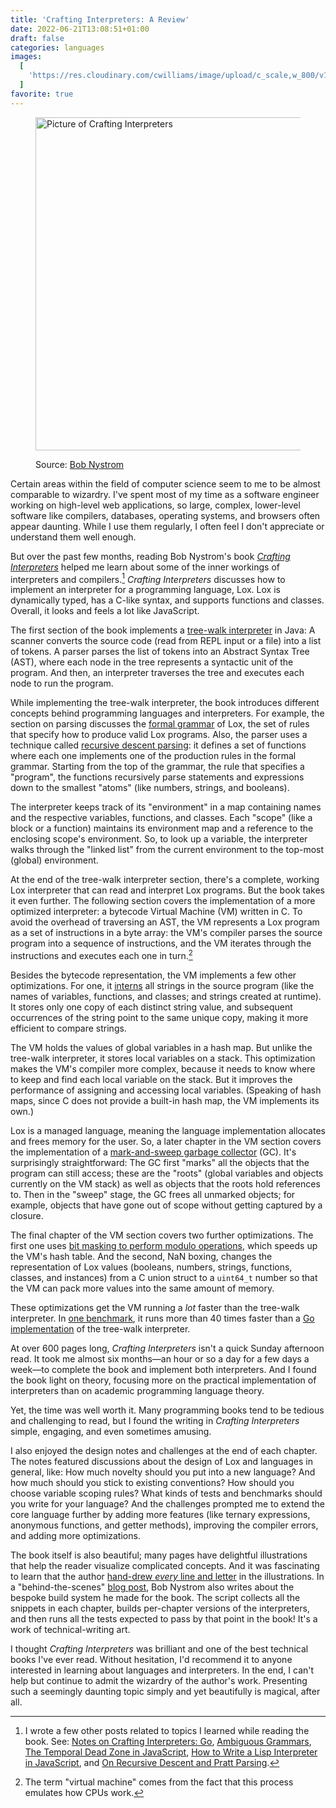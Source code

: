 ```yaml
---
title: 'Crafting Interpreters: A Review'
date: 2022-06-21T13:08:51+01:00
draft: false
categories: languages
images:
  [
    'https://res.cloudinary.com/cwilliams/image/upload/c_scale,w_800/v1655822011/Blog/crafting-interpreters.webp',
  ]
favorite: true
---
```


<figure>
  <img src="https://res.cloudinary.com/cwilliams/image/upload/c_scale,w_800/v1655822011/Blog/crafting-interpreters.webp" alt="Picture of Crafting Interpreters" width="800" height="533">
	<figcaption>
    <p>
      Source: <a href="https://journal.stuffwithstuff.com/2021/07/29/640-pages-in-15-months/" target="_blank" rel="noreferer noopener">Bob Nystrom</a>
    </p>
  </figcaption>
</figure>

Certain areas within the field of computer science seem to me to be almost comparable to wizardry. I've spent most of my time as a software engineer working on high-level web applications, so large, complex, lower-level software like compilers, databases, operating systems, and browsers often appear daunting. While I use them regularly, I often feel I don't appreciate or understand them well enough.

But over the past few months, reading Bob Nystrom's book _[Crafting Interpreters](https://craftinginterpreters.com/)_ helped me learn about some of the inner workings of interpreters and compilers.[^sld] _Crafting Interpreters_ discusses how to implement an interpreter for a programming language, Lox. Lox is dynamically typed, has a C-like syntax, and supports functions and classes. Overall, it looks and feels a lot like JavaScript.

[^sld]: I wrote a few other posts related to topics I learned while reading the book. See: [Notes on Crafting Interpreters: Go](https://chidiwilliams.com/post/notes-on-crafting-interpreters-go/), [Ambiguous Grammars](https://chidiwilliams.com/post/ambiguous-grammars/), [The Temporal Dead Zone in JavaScript](https://chidiwilliams.com/post/the-temporal-dead-zone-in-javascript/), [How to Write a Lisp Interpreter in JavaScript](https://chidiwilliams.com/post/how-to-write-a-lisp-interpreter-in-javascript/), and [On Recursive Descent and Pratt Parsing](https://chidiwilliams.com/post/on-recursive-descent-and-pratt-parsing/).

The first section of the book implements a [tree-walk interpreter](<https://en.wikipedia.org/wiki/Interpreter_(computing)#Abstract_syntax_tree_interpreters>) in Java: A scanner converts the source code (read from REPL input or a file) into a list of tokens. A parser parses the list of tokens into an Abstract Syntax Tree (AST), where each node in the tree represents a syntactic unit of the program. And then, an interpreter traverses the tree and executes each node to run the program.

While implementing the tree-walk interpreter, the book introduces different concepts behind programming languages and interpreters. For example, the section on parsing discusses the [formal grammar](https://en.wikipedia.org/wiki/Formal_grammar) of Lox, the set of rules that specify how to produce valid Lox programs. Also, the parser uses a technique called [recursive descent parsing](https://en.wikipedia.org/wiki/Recursive_descent_parser): it defines a set of functions where each one implements one of the production rules in the formal grammar. Starting from the top of the grammar, the rule that specifies a "program", the functions recursively parse statements and expressions down to the smallest "atoms" (like numbers, strings, and booleans).

The interpreter keeps track of its "environment" in a map containing names and the respective variables, functions, and classes. Each "scope" (like a block or a function) maintains its environment map and a reference to the enclosing scope's environment. So, to look up a variable, the interpreter walks through the "linked list" from the current environment to the top-most (global) environment.

At the end of the tree-walk interpreter section, there's a complete, working Lox interpreter that can read and interpret Lox programs. But the book takes it even further. The following section covers the implementation of a more optimized interpreter: a bytecode Virtual Machine (VM) written in C. To avoid the overhead of traversing an AST, the VM represents a Lox program as a set of instructions in a byte array: the VM's compiler parses the source program into a sequence of instructions, and the VM iterates through the instructions and executes each one in turn.[^lao]

[^lao]: The term "virtual machine" comes from the fact that this process emulates how CPUs work.

Besides the bytecode representation, the VM implements a few other optimizations. For one, it [interns](https://en.wikipedia.org/wiki/String_interning) all strings in the source program (like the names of variables, functions, and classes; and strings created at runtime). It stores only one copy of each distinct string value, and subsequent occurrences of the string point to the same unique copy, making it more efficient to compare strings.

The VM holds the values of global variables in a hash map. But unlike the tree-walk interpreter, it stores local variables on a stack. This optimization makes the VM's compiler more complex, because it needs to know where to keep and find each local variable on the stack. But it improves the performance of assigning and accessing local variables. (Speaking of hash maps, since C does not provide a built-in hash map, the VM implements its own.)

Lox is a managed language, meaning the language implementation allocates and frees memory for the user. So, a later chapter in the VM section covers the implementation of a [mark-and-sweep garbage collector](https://en.wikipedia.org/wiki/Tracing_garbage_collection#Na%C3%AFve_mark-and-sweep) (GC). It's surprisingly straightforward: The GC first "marks" all the objects that the program can still access; these are the "roots" (global variables and objects currently on the VM stack) as well as objects that the roots hold references to. Then in the "sweep" stage, the GC frees all unmarked objects; for example, objects that have gone out of scope without getting captured by a closure.

The final chapter of the VM section covers two further optimizations. The first one uses [bit masking to perform modulo operations](<https://en.wikipedia.org/wiki/Mask_(computing)#Hash_tables>), which speeds up the VM's hash table. And the second, NaN boxing, changes the representation of Lox values (booleans, numbers, strings, functions, classes, and instances) from a C union struct to a `uint64_t` number so that the VM can pack more values into the same amount of memory.

These optimizations get the VM running a _lot_ faster than the tree-walk interpreter. In [one benchmark](https://gist.github.com/chidiwilliams/910e887fdbc9ec9a601493a9274572a2), it runs more than 40 times faster than a [Go implementation](https://github.com/chidiwilliams/glox) of the tree-walk interpreter.

At over 600 pages long, _Crafting Interpreters_ isn't a quick Sunday afternoon read. It took me almost six months—an hour or so a day for a few days a week—to complete the book and implement both interpreters. And I found the book light on theory, focusing more on the practical implementation of interpreters than on academic programming language theory.

Yet, the time was well worth it. Many programming books tend to be tedious and challenging to read, but I found the writing in _Crafting Interpreters_ simple, engaging, and even sometimes amusing.

I also enjoyed the design notes and challenges at the end of each chapter. The notes featured discussions about the design of Lox and languages in general, like: How much novelty should you put into a new language? And how much should you stick to existing conventions? How should you choose variable scoping rules? What kinds of tests and benchmarks should you write for your language? And the challenges prompted me to extend the core language further by adding more features (like ternary expressions, anonymous functions, and getter methods), improving the compiler errors, and adding more optimizations.

The book itself is also beautiful; many pages have delightful illustrations that help the reader visualize complicated concepts. And it was fascinating to learn that the author [hand-drew _every_ line and letter](https://www.youtube.com/watch?v=iN1MsCXkPSA) in the illustrations. In a "behind-the-scenes" [blog post](https://journal.stuffwithstuff.com/2020/04/05/crafting-crafting-interpreters/), Bob Nystrom also writes about the bespoke build system he made for the book. The script collects all the snippets in each chapter, builds per-chapter versions of the interpreters, and then runs all the tests expected to pass by that point in the book! It's a work of technical-writing art.

I thought _Crafting Interpreters_ was brilliant and one of the best technical books I've ever read. Without hesitation, I'd recommend it to anyone interested in learning about languages and interpreters. In the end, I can't help but continue to admit the wizardry of the author's work. Presenting such a seemingly daunting topic simply and yet beautifully is magical, after all.
